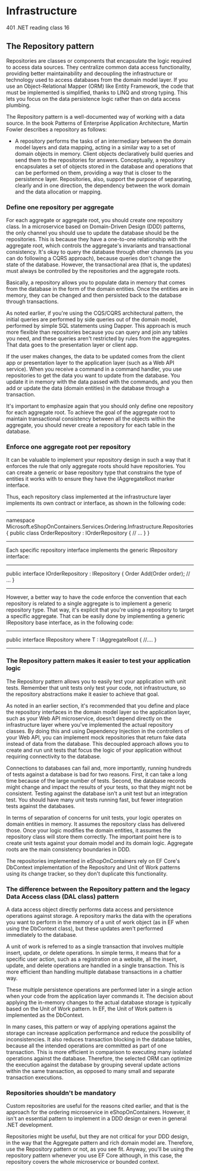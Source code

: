 # Infrastructure
401 .NET reading class 16

## The Repository pattern

Repositories are classes or components that encapsulate the logic required to access data sources. They centralize common data access functionality, providing better maintainability and decoupling the infrastructure or technology used to access databases from the domain model layer. If you use an Object-Relational Mapper (ORM) like Entity Framework, the code that must be implemented is simplified, thanks to LINQ and strong typing. This lets you focus on the data persistence logic rather than on data access plumbing.

The Repository pattern is a well-documented way of working with a data source. In the book Patterns of Enterprise Application Architecture, Martin Fowler describes a repository as follows:
  - A repository performs the tasks of an intermediary between the domain model layers and data mapping, acting in a similar way to a set of domain objects in memory. Client objects declaratively build queries and send them to the repositories for answers. Conceptually, a repository encapsulates a set of objects stored in the database and operations that can be performed on them, providing a way that is closer to the persistence layer. Repositories, also, support the purpose of separating, clearly and in one direction, the dependency between the work domain and the data allocation or mapping.

### Define one repository per aggregate

For each aggregate or aggregate root, you should create one repository class. In a microservice based on Domain-Driven Design (DDD) patterns, the only channel you should use to update the database should be the repositories. This is because they have a one-to-one relationship with the aggregate root, which controls the aggregate's invariants and transactional consistency. It's okay to query the database through other channels (as you can do following a CQRS approach), because queries don't change the state of the database. However, the transactional area (that is, the updates) must always be controlled by the repositories and the aggregate roots.

Basically, a repository allows you to populate data in memory that comes from the database in the form of the domain entities. Once the entities are in memory, they can be changed and then persisted back to the database through transactions.

As noted earlier, if you're using the CQS/CQRS architectural pattern, the initial queries are performed by side queries out of the domain model, performed by simple SQL statements using Dapper. This approach is much more flexible than repositories because you can query and join any tables you need, and these queries aren't restricted by rules from the aggregates. That data goes to the presentation layer or client app.

If the user makes changes, the data to be updated comes from the client app or presentation layer to the application layer (such as a Web API service). When you receive a command in a command handler, you use repositories to get the data you want to update from the database. You update it in memory with the data passed with the commands, and you then add or update the data (domain entities) in the database through a transaction.

It's important to emphasize again that you should only define one repository for each aggregate root. To achieve the goal of the aggregate root to maintain transactional consistency between all the objects within the aggregate, you should never create a repository for each table in the database.

### Enforce one aggregate root per repository
It can be valuable to implement your repository design in such a way that it enforces the rule that only aggregate roots should have repositories. You can create a generic or base repository type that constrains the type of entities it works with to ensure they have the IAggregateRoot marker interface.

Thus, each repository class implemented at the infrastructure layer implements its own contract or interface, as shown in the following code:
___________________________________________________________________________________________
namespace Microsoft.eShopOnContainers.Services.Ordering.Infrastructure.Repositories
{
    public class OrderRepository : IOrderRepository
    {
      // ...
    }
}
___________________________________________________________________________________________
Each specific repository interface implements the generic IRepository interface:
___________________________________________________________________________________________
public interface IOrderRepository : IRepository<Order>
{
    Order Add(Order order);
    // ...
}
___________________________________________________________________________________________
However, a better way to have the code enforce the convention that each repository is related to a single aggregate is to implement a generic repository type. That way, it's explicit that you're using a repository to target a specific aggregate. That can be easily done by implementing a generic IRepository base interface, as in the following code:
___________________________________________________________________________________________

public interface IRepository<T> where T : IAggregateRoot
{
    //....
}
___________________________________________________________________________________________

### The Repository pattern makes it easier to test your application logic
The Repository pattern allows you to easily test your application with unit tests. Remember that unit tests only test your code, not infrastructure, so the repository abstractions make it easier to achieve that goal.

As noted in an earlier section, it's recommended that you define and place the repository interfaces in the domain model layer so the application layer, such as your Web API microservice, doesn't depend directly on the infrastructure layer where you've implemented the actual repository classes. By doing this and using Dependency Injection in the controllers of your Web API, you can implement mock repositories that return fake data instead of data from the database. This decoupled approach allows you to create and run unit tests that focus the logic of your application without requiring connectivity to the database.

Connections to databases can fail and, more importantly, running hundreds of tests against a database is bad for two reasons. First, it can take a long time because of the large number of tests. Second, the database records might change and impact the results of your tests, so that they might not be consistent. Testing against the database isn't a unit test but an integration test. You should have many unit tests running fast, but fewer integration tests against the databases.

In terms of separation of concerns for unit tests, your logic operates on domain entities in memory. It assumes the repository class has delivered those. Once your logic modifies the domain entities, it assumes the repository class will store them correctly. The important point here is to create unit tests against your domain model and its domain logic. Aggregate roots are the main consistency boundaries in DDD.

The repositories implemented in eShopOnContainers rely on EF Core's DbContext implementation of the Repository and Unit of Work patterns using its change tracker, so they don't duplicate this functionality.

### The difference between the Repository pattern and the legacy Data Access class (DAL class) pattern

A data access object directly performs data access and persistence operations against storage. A repository marks the data with the operations you want to perform in the memory of a unit of work object (as in EF when using the DbContext class), but these updates aren't performed immediately to the database.

A unit of work is referred to as a single transaction that involves multiple insert, update, or delete operations. In simple terms, it means that for a specific user action, such as a registration on a website, all the insert, update, and delete operations are handled in a single transaction. This is more efficient than handling multiple database transactions in a chattier way.

These multiple persistence operations are performed later in a single action when your code from the application layer commands it. The decision about applying the in-memory changes to the actual database storage is typically based on the Unit of Work pattern. In EF, the Unit of Work pattern is implemented as the DbContext.

In many cases, this pattern or way of applying operations against the storage can increase application performance and reduce the possibility of inconsistencies. It also reduces transaction blocking in the database tables, because all the intended operations are committed as part of one transaction. This is more efficient in comparison to executing many isolated operations against the database. Therefore, the selected ORM can optimize the execution against the database by grouping several update actions within the same transaction, as opposed to many small and separate transaction executions.

### Repositories shouldn't be mandatory

Custom repositories are useful for the reasons cited earlier, and that is the approach for the ordering microservice in eShopOnContainers. However, it isn't an essential pattern to implement in a DDD design or even in general .NET development.

Repositories might be useful, but they are not critical for your DDD design, in the way that the Aggregate pattern and rich domain model are. Therefore, use the Repository pattern or not, as you see fit. Anyway, you'll be using the repository pattern whenever you use EF Core although, in this case, the repository covers the whole microservice or bounded context.